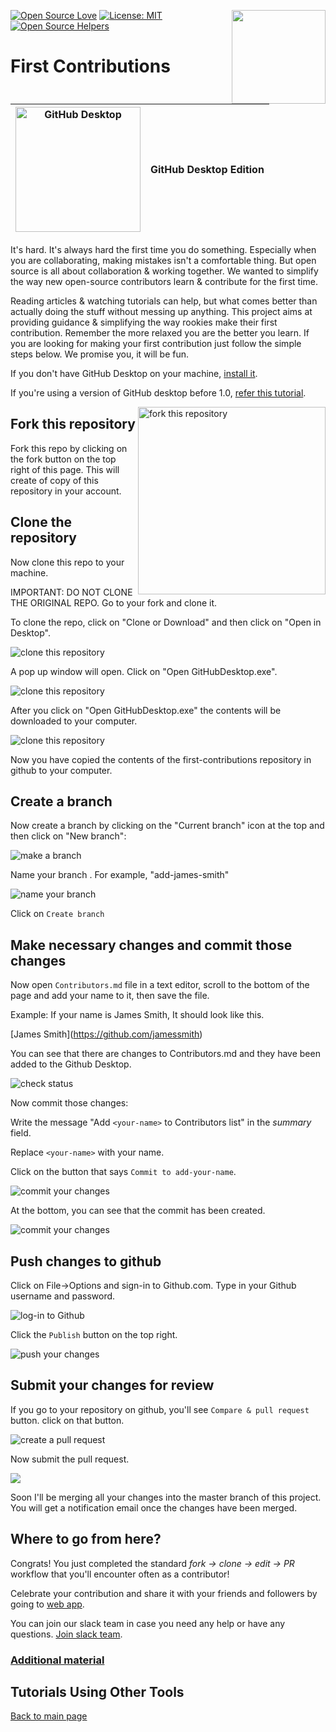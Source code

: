 [![Open Source Love](https://badges.frapsoft.com/os/v1/open-source.svg?v=103)](https://github.com/ellerbrock/open-source-badges/)
[<img align="right" width="150" src="https://github.com/firstcontributions/assets/blob/master/gui-tool-tutorials/github-desktop-tutorial/join-slack-team.png?raw=true">](https://join.slack.com/t/firstcontributors/shared_invite/enQtNjkxNzQwNzA2MTMwLTVhMWJjNjg2ODRlNWZhNjIzYjgwNDIyZWYwZjhjYTQ4OTBjMWM0MmFhZDUxNzBiYzczMGNiYzcxNjkzZDZlMDM)
[![License: MIT](https://img.shields.io/badge/License-MIT-green.svg)](https://opensource.org/licenses/MIT)
[![Open Source Helpers](https://www.codetriage.com/roshanjossey/first-contributions/badges/users.svg)](https://www.codetriage.com/roshanjossey/first-contributions)


# First Contributions

|<img alt="GitHub Desktop" src="https://desktop.github.com/images/desktop-icon.svg" width="200">|GitHub Desktop Edition|
|---|---|

It's hard. It's always hard the first time you do something. Especially when you are collaborating, making mistakes isn't a comfortable thing. But open source is all about collaboration & working together. We wanted to simplify the way new open-source contributors learn & contribute for the first time.

Reading articles & watching tutorials can help, but what comes better than actually doing the stuff without messing up anything. This project aims at providing guidance & simplifying the way rookies make their first contribution. Remember the more relaxed you are the better you learn. If you are looking for making your first contribution just follow the simple steps below. We promise you, it will be fun.

If you don't have GitHub Desktop on your machine, [install it](https://desktop.github.com/).

If you're using a version of GitHub desktop before 1.0, [refer this tutorial](github-desktop-old-version-tutorial.md).

<img align="right" width="300" src="https://github.com/firstcontributions/assets/blob/master/gui-tool-tutorials/github-desktop-tutorial/fork.png?raw=true" alt="fork this repository" />

## Fork this repository

Fork this repo by clicking on the fork button on the top right of this page.
This will create of copy of this repository in your account.

## Clone the repository

Now clone this repo to your machine.

IMPORTANT: DO NOT CLONE THE ORIGINAL REPO. Go to your fork and clone it.

To clone the repo, click on "Clone or Download" and then click on "Open in Desktop".

<img style="left;" src="https://github.com/firstcontributions/assets/blob/master/gui-tool-tutorials/github-desktop-tutorial/dt1-clonetodesktop.png?raw=true" alt="clone this repository" />

A pop up window will open. Click on "Open GitHubDesktop.exe".

<img style="left;" src="https://github.com/firstcontributions/assets/blob/master/gui-tool-tutorials/github-desktop-tutorial/dt1-open-githubdesktop.png?raw=true" alt="clone this repository" />

After you click on "Open GitHubDesktop.exe" the contents will be downloaded to your computer.

<img style="left;" src="https://github.com/firstcontributions/assets/blob/master/gui-tool-tutorials/github-desktop-tutorial/dt1-downloaded.png?raw=true" alt="clone this repository" />

Now you have copied the contents of the first-contributions repository in github to your computer.

## Create a branch

Now create a branch by clicking on the "Current branch" icon at the top and then click on "New branch":

<img style="left;" src="https://github.com/firstcontributions/assets/blob/master/gui-tool-tutorials/github-desktop-tutorial/dt1-create-branch.png?raw=true" alt="make a branch" />

Name your branch <add-your-name>. For example, "add-james-smith"

<img style="left;" src="https://github.com/firstcontributions/assets/blob/master/gui-tool-tutorials/github-desktop-tutorial/dt1-create-branch-name.png?raw=true" alt="name your branch" />

Click on `Create branch`

## Make necessary changes and commit those changes

Now open `Contributors.md` file in a text editor, scroll to the bottom of the page and add your name to it, then save the file.

Example: If your name is James Smith, It should look like this.

\[James Smith](https://github.com/jamessmith)

You can see that there are changes to Contributors.md and they have been added to the Github Desktop.

<img style="left;" src="https://github.com/firstcontributions/assets/blob/master/gui-tool-tutorials/github-desktop-tutorial/dt1-status.png?raw=true" alt="check status" />

Now commit those changes:

Write the message "Add `<your-name>` to Contributors list" in the *summary* field.

Replace `<your-name>` with your name.

Click on the button that says `Commit to add-your-name`.

<img style="left;" src="https://github.com/firstcontributions/assets/blob/master/gui-tool-tutorials/github-desktop-tutorial/dt1-commit1.png?raw=true" alt="commit your changes" />

At the bottom, you can see that the commit has been created.

<img style="left;" src="https://github.com/firstcontributions/assets/blob/master/gui-tool-tutorials/github-desktop-tutorial/dt1-commit2.png?raw=true" alt="commit your changes" />

## Push changes to github

Click on File->Options and sign-in to Github.com. Type in your Github username and password.

<img style="left;" src="https://github.com/firstcontributions/assets/blob/master/gui-tool-tutorials/github-desktop-tutorial/dt1-sign-in.png?raw=true" alt="log-in to Github" />

Click the `Publish` button on the top right.

<img style="left;" src="https://github.com/firstcontributions/assets/blob/master/gui-tool-tutorials/github-desktop-tutorial/dt1-publish1.png?raw=true" alt="push your changes" />

## Submit your changes for review

If you go to your repository on github, you'll see  `Compare & pull request` button. click on that button.

<img style="left;" src="https://github.com/firstcontributions/assets/blob/master/gui-tool-tutorials/github-desktop-tutorial/compare-and-pull.png?raw=true" alt="create a pull request" />

Now submit the pull request.

<img style="left;" src="https://github.com/firstcontributions/assets/blob/master/gui-tool-tutorials/github-desktop-tutorial/submit-pull-request.png?raw=true" />

Soon I'll be merging all your changes into the master branch of this project. You will get a notification email once the changes have been merged.

## Where to go from here?

Congrats!  You just completed the standard _fork -> clone -> edit -> PR_ workflow that you'll encounter often as a contributor!

Celebrate your contribution and share it with your friends and followers by going to [web app](https://firstcontributions.github.io#social-share).

You can join our slack team in case you need any help or have any questions. [Join slack team](https://join.slack.com/t/firstcontributors/shared_invite/enQtMzE1MTYwNzI3ODQ0LTZiMDA2OGI2NTYyNjM1MTFiNTc4YTRhZTg4OWZjMzA0ZWZmY2UxYzVkMzI1ZmVmOWI4ODdkZWQwNTM2NDVmNjY).


### [Additional material](../additional-material/git_workflow_senarios/additional-material.md)

## Tutorials Using Other Tools
[Back to main page](https://github.com/firstcontributions/first-contributions#tutorials-using-other-tools)
